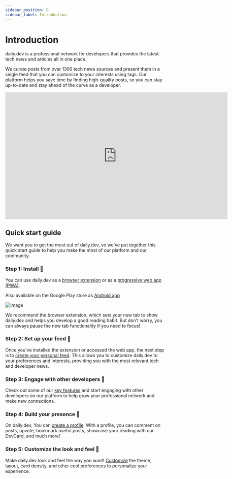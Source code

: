 ```yaml
---
sidebar_position: 0
sidebar_label: Introduction
---
```


# Introduction

daily.dev is a professional network for developers that provides the latest tech news and articles all in one place. 


We curate posts from over 1300 tech news sources and present them in a single feed that you can customize to your interests using tags. Our platform helps you save time by finding high-quality posts, so you can stay up-to-date and stay ahead of the curve as a developer.

<iframe width="700" height="400" src="https://www.youtube.com/embed/igZCEr3HwCg" frameborder="0" allow="accelerometer; autoplay; encrypted-media; gyroscope; picture-in-picture" allowfullscreen></iframe>

## Quick start guide

We want you to get the most out of daily.dev, so we've put together this quick start guide to help you make the most of our platform and our community.

### Step 1: Install 🚀

You can use daily.dev as a [browser extension](/getting-started/browser-extension-installation.md) or as a [progressive web app (PWA)](/getting-started/pwa.md). 

Also available on the Google Play store as [Android app](https://play.google.com/store/apps/details?id=dev.daily)


![image](https://daily-now-res.cloudinary.com/image/upload/v1722604122/docs-v2/d4477057-d984-4999-a1be-fbe43e4fe529.png)

We recommend the browser extension, which sets your new tab to show daily.dev and helps you develop a good reading habit. But don't worry, you can always pause the new tab functionality if you need to focus!

### Step 2: Set up your feed 🎯

Once you've installed the extension or accessed the web app, the next step is to [create your personal feed](/setting-up-your-feed/filtering-content-feed.md). This allows you to customize daily.dev to your preferences and interests, providing you with the most relevant tech and developer news.

### Step 3: Engage with other developers 👏

Check out some of our [key features](/key-features/feeds.md) and start engaging with other developers on our platform to help grow your professional network and make new connections.

### Step 4: Build your presence 🦸

On daily.dev, You can [create a profile](/your-profile/activity.md). With a profile, you can comment on posts, upvote, bookmark useful posts, showcase your reading with our DevCard, and much more!

### Step 5: Customize the look and feel 🌈

Make daily.dev look and feel the way you want! [Customize](/customize-your-feed/layout.md) the theme, layout, card density, and other cool preferences to personalize your experience.
